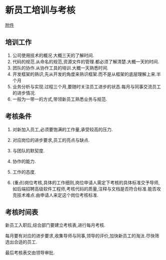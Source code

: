 # 新员工培训与考核

[附件](\模版-新员工程序员.xlsx)

## 培训工作

1. 公司使用技术的概况.大概三天的了解时间.
2. 代码的规范.从命名的规范,资源文件的管理.都必须了解清楚.大概一天的时间.
3. 团队的协作.从协作工具的培训.大概一天熟悉时间.
4. 开发框架的熟识,先从开发的角度来熟识框架.而不是从框架的底层理解上来.半个月
5. 业务分析与实现.过程三个月,要随时关注员工进步的状态.每月与同事交流员工的进步情况.
6. 一般为一带一的方式,带领新员工熟悉业务与规范.

## 考核条件

1. 对新加入员工,必须要饱满的工作量,承受较高的压力.

2. 对应岗位的进步要求,员工的亮点与缺点.

3. 与团队的默契度.

4. 协作的能力.

5. 工作的态度.

6. (重点)岗位考核,具体的工作细则,岗位申请人需定下考核的具体标准交予导师,如后端招聘高级软件工程师,考核代码的质量,注释与文档是否符合标准.能否攻克技术难点.由申请人来定这个岗位考核标准.

## 考核时间表

新员工入职后,综合部门要建立考核表,进行每月考核.

每月要有对应的进步要求,收集导师与同事,领导的评价,加快新员工的淘汰.尽快筛选出合适的员工.

最后考核表交由领导审批.

